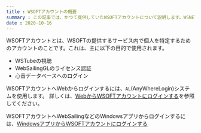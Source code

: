 ```yaml
---
title : WSOFTアカウントの概要
summary : この記事では、かつて提供していたWSOFTアカウントについて説明します。WSNETアカウントとは異なります。
date : 2020-10-16
---
```

WSOFTアカウントとは、WSOFTの提供するサービス内で個人を特定するためのアカウントのことです。これは、主に以下の目的で使用されます。

- WSTubeの視聴
- WebSailingGLのライセンス認証
- 心音データベースへのログイン

WSOFTアカウントへWebからログインするには、`AL`(AnyWhereLogin)システムを使用します。
詳しくは、[WebからWSOFTアカウントにログインする](./login-from-web.md)を参照してください。

WSOFTアカウントへWebSailingなどのWindowsアプリからログインするには、[WindowsアプリからWSOFTアカウントにログインする](./login-from-winforms.md)